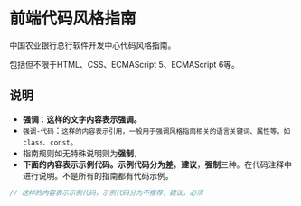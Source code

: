 # 前端代码风格指南

中国农业银行总行软件开发中心代码风格指南。

包括但不限于HTML、CSS、ECMAScript 5、ECMAScript 6等。

## 说明

- **强调**：**这样的文字内容表示强调。**
- `强调-代码`：`这样的内容表示引用，一般用于强调风格指南相关的语言关键词、属性等，如class、const`。
- 指南规则如无特殊说明则为**强制**，
- **下面的内容表示示例代码。**示例代码分为**差**，**建议**，**强制**三种。在代码注释中进行说明。不是所有的指南都有代码示例。
```js
// 这样的内容表示示例代码，示例代码分为不推荐，建议，必须
```

